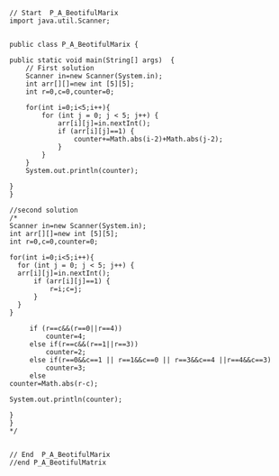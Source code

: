 
    // Start  P_A_BeotifulMarix
    import java.util.Scanner;
    
    
    public class P_A_BeotifulMarix {

    public static void main(String[] args)  {
        // First solution
        Scanner in=new Scanner(System.in);
        int arr[][]=new int [5][5];
        int r=0,c=0,counter=0;

        for(int i=0;i<5;i++){
            for (int j = 0; j < 5; j++) {
                arr[i][j]=in.nextInt();
                if (arr[i][j]==1) {
                    counter+=Math.abs(i-2)+Math.abs(j-2);
                }
            }
        }
        System.out.println(counter);

    }
    }
    
    //second solution
    /*
    Scanner in=new Scanner(System.in);
    int arr[][]=new int [5][5];
    int r=0,c=0,counter=0;

    for(int i=0;i<5;i++){
      for (int j = 0; j < 5; j++) {
      arr[i][j]=in.nextInt();
          if (arr[i][j]==1) {
              r=i;c=j;
          }
      }
    }

         if (r==c&&(r==0||r==4))
             counter=4;
         else if(r==c&&(r==1||r==3))
             counter=2;
         else if(r==0&&c==1 || r==1&&c==0 || r==3&&c==4 ||r==4&&c==3)
             counter=3;
         else
    counter=Math.abs(r-c);

    System.out.println(counter);

    }
    }
    */
    
    
    // End  P_A_BeotifulMarix
    //end P_A_BeotifulMatrix
    